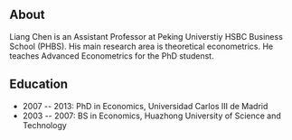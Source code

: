 
## About
Liang Chen is an Assistant Professor at Peking Universtiy HSBC Business School (PHBS). His main research area is theoretical econometrics. He teaches Advanced Econometrics for the PhD studenst. 

## Education
- 2007 -- 2013: PhD in Economics, Universidad Carlos III de Madrid
- 2003 -- 2007: BS in Economics, Huazhong University of Science and Technology



